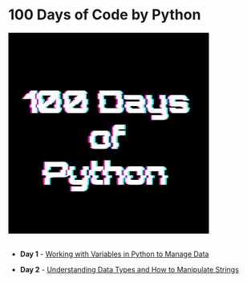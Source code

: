 # 100 Days of Code by Python

<img src = "1.jpg" alt = "100 Days of Python"  >

##

- <b>Day 1</b> - [Working with Variables in Python to Manage Data](https://github.com/MHalemDEV2022/100_Days_of_Code/tree/main/%5B1%5D%20Day_1%20)

- <b>Day 2</b> - [Understanding Data Types and How to Manipulate Strings]()
